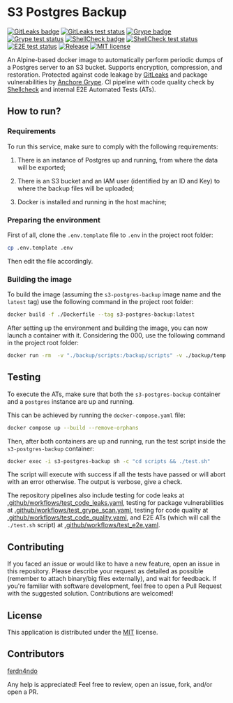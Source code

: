 # S3 Postgres Backup

[![GitLeaks badge](https://img.shields.io/badge/protected%20by-GitLeaks-blue)](https://github.com/gitleaks/gitleaks-action/)
[![GitLeaks test status](https://github.com/ferdn4ndo/s3-postgres-backup/actions/workflows/test_code_leaks.yaml/badge.svg?branch=main)](https://github.com/ferdn4ndo/s3-postgres-backup/actions)
[![Grype badge](https://img.shields.io/badge/protected%20by-Grype-blue)](https://github.com/anchore/grype)
[![Grype test status](https://github.com/ferdn4ndo/s3-postgres-backup/actions/workflows/test_grype_scan.yaml/badge.svg?branch=main)](https://github.com/ferdn4ndo/s3-postgres-backup/actions)
[![ShellCheck badge](https://img.shields.io/badge/code%20quality%20by-ShellCheck-blue)](https://github.com/koalaman/shellcheck)
[![ShellCheck test status](https://github.com/ferdn4ndo/s3-postgres-backup/actions/workflows/test_code_quality.yaml/badge.svg?branch=main)](https://github.com/ferdn4ndo/s3-postgres-backup/actions)
[![E2E test status](https://github.com/ferdn4ndo/s3-postgres-backup/actions/workflows/test_e2e.yaml/badge.svg?branch=main)](https://github.com/ferdn4ndo/s3-postgres-backup/actions)
[![Release](https://img.shields.io/github/v/release/ferdn4ndo/s3-postgres-backup)](https://github.com/ferdn4ndo/s3-postgres-backup/releases)
[![MIT license](https://img.shields.io/badge/license-MIT-brightgreen.svg)](https://opensource.org/licenses/MIT)

An Alpine-based docker image to automatically perform periodic dumps of a Postgres server to an S3 bucket. Supports encryption, compression, and restoration. Protected against code leakage by [GitLeaks](https://github.com/gitleaks/gitleaks-action/) and package vulnerabilities by [Anchore Grype](https://github.com/anchore/grype). CI pipeline with code quality check by [Shellcheck](https://github.com/koalaman/shellcheck) and internal E2E Automated Tests (ATs).

## How to run?

### Requirements

To run this service, make sure to comply with the following requirements:

1. There is an instance of Postgres up and running, from where the data will be exported;

2. There is an S3 bucket and an IAM user (identified by an ID and Key) to where the backup files will be uploaded;

3. Docker is installed and running in the host machine;

### Preparing the environment

First of all, clone the `.env.template` file to `.env` in the project root folder:

```bash
cp .env.template .env
```

Then edit the file accordingly.

### Building the image

To build the image (assuming the `s3-postgres-backup` image name and the `latest` tag) use the following command in the project root folder:

```bash
docker build -f ./Dockerfile --tag s3-postgres-backup:latest
```

After setting up the environment and building the image, you can now launch a container with it. Considering the 000, use the following command in the project root folder:

```bash
docker run -rm  -v "./backup/scripts:/backup/scripts" -v ./backup/temp:/backup/temp --env-file ./.env --name "s3-postgres-backup"  s3-postgres-backup:latest
```

## Testing

To execute the ATs, make sure that both the `s3-postgres-backup` container and a `postgres` instance are up and running.

This can be achieved by running the `docker-compose.yaml` file:

```bash
docker compose up --build --remove-orphans
```

Then, after both containers are up and running, run the test script inside the `s3-postgres-backup` container:

```bash
docker exec -i s3-postgres-backup sh -c "cd scripts && ./test.sh"
```

The script will execute with success if all the tests have passed or will abort with an error otherwise. The output is verbose, give a check.

The repository pipelines also include testing for code leaks at [.github/workflows/test_code_leaks.yaml](https://github.com/ferdn4ndo/s3-postgres-backup/blob/main/.github/workflows/test_code_leaks.yaml), testing for package vulnerabilities at [.github/workflows/test_grype_scan.yaml](https://github.com/ferdn4ndo/s3-postgres-backup/blob/main/.github/workflows/test_grype_scan.yaml), testing for code quality at [.github/workflows/test_code_quality.yaml](https://github.com/ferdn4ndo/s3-postgres-backup/blob/main/.github/workflows/test_code_quality.yaml), and E2E ATs (which will call the `./test.sh` script) at [.github/workflows/test_e2e.yaml](https://github.com/ferdn4ndo/s3-postgres-backup/blob/main/.github/workflows/test_code_quality.yaml).

## Contributing

If you faced an issue or would like to have a new feature, open an issue in this repository. Please describe your request as detailed as possible (remember to attach binary/big files externally), and wait for feedback. If you're familiar with software development, feel free to open a Pull Request with the suggested solution. Contributions are welcomed!

## License

This application is distributed under the [MIT](https://github.com/ferdn4ndo/s3-postgres-backup/blob/main/LICENSE) license.

## Contributors

[ferdn4ndo](https://github.com/ferdn4ndo)

Any help is appreciated! Feel free to review, open an issue, fork, and/or open a PR.
